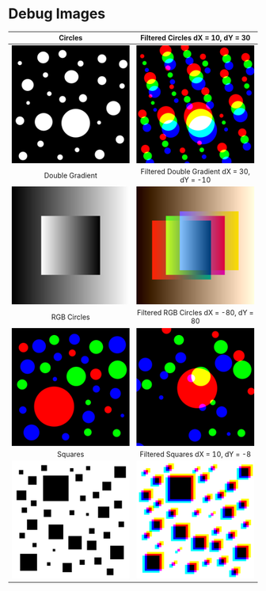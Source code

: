 # Debug Images

| Circles | Filtered Circles dX = 10, dY = 30 |
| :---: | :---: |
| ![Circles](circles.png) | ![Circles jister](circles_jister_x10_y30.png) |
| Double Gradient | Filtered Double Gradient dX = 30, dY = -10 |
| ![Double Gradient](double_gradient.png) | ![Double gradient jister](double_gradient_jister_x30_y-10.png) |
| RGB Circles | Filtered RGB Circles dX = -80, dY = 80 |
| ![RGB Circles](rgb_circles.png) | ![RGB Circles jister](rgb_circles_jister_x-80_y80.png) |
| Squares | Filtered Squares dX = 10, dY = -8 |
| ![Squares](squares.png) | ![Squares jister](squares_jister_x10_y-8.png) |

